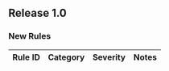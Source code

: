 ## Release 1.0

### New Rules

Rule ID | Category | Severity | Notes                                          
--------|----------|----------|------------------------------------------------
